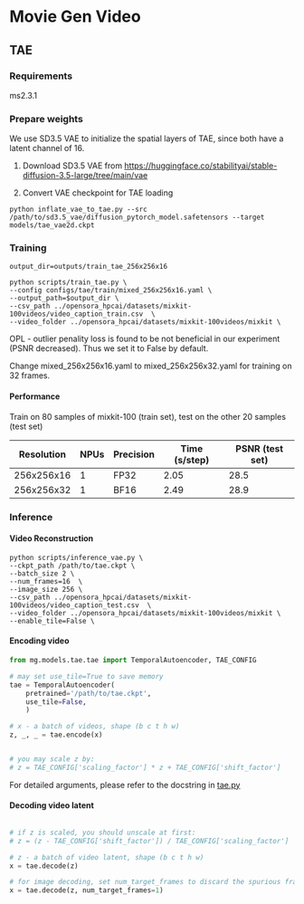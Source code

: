 # Movie Gen Video


## TAE

### Requirements

ms2.3.1

### Prepare weights

We use SD3.5 VAE to initialize the spatial layers of TAE, since both have a latent channel of 16.

1. Download SD3.5 VAE from https://huggingface.co/stabilityai/stable-diffusion-3.5-large/tree/main/vae

2. Convert VAE checkpoint for TAE loading

```shell
python inflate_vae_to_tae.py --src /path/to/sd3.5_vae/diffusion_pytorch_model.safetensors --target models/tae_vae2d.ckpt 
```


### Training

```shell
output_dir=outputs/train_tae_256x256x16

python scripts/train_tae.py \
--config configs/tae/train/mixed_256x256x16.yaml \
--output_path=$output_dir \
--csv_path ../opensora_hpcai/datasets/mixkit-100videos/video_caption_train.csv  \
--video_folder ../opensora_hpcai/datasets/mixkit-100videos/mixkit \

```

OPL - outlier penality loss is found to be not beneficial in our experiment (PSNR decreased). Thus we set it to False by default. 

Change mixed_256x256x16.yaml to mixed_256x256x32.yaml for training on 32 frames.


#### Performance

Train on 80 samples of mixkit-100 (train set), test on the other 20 samples (test set)


| Resolution | NPUs | Precision | Time (s/step) | PSNR (test set) |
|------------|------|-----------|---------------|-----------------|
| 256x256x16 | 1    | FP32      | 2.05          | 28.5            |
| 256x256x32 | 1    | BF16      | 2.49          | 28.9            |

### Inference


#### Video Reconstruction

```shell
python scripts/inference_vae.py \
--ckpt_path /path/to/tae.ckpt \
--batch_size 2 \
--num_frames=16  \
--image_size 256 \
--csv_path ../opensora_hpcai/datasets/mixkit-100videos/video_caption_test.csv  \
--video_folder ../opensora_hpcai/datasets/mixkit-100videos/mixkit \
--enable_tile=False \
```

#### Encoding video 

```python
from mg.models.tae.tae import TemporalAutoencoder, TAE_CONFIG

# may set use_tile=True to save memory
tae = TemporalAutoencoder(
    pretrained='/path/to/tae.ckpt',
    use_tile=False,
    )

# x - a batch of videos, shape (b c t h w)
z, _, _ = tae.encode(x)


# you may scale z by:
# z = TAE_CONFIG['scaling_factor'] * z + TAE_CONFIG['shift_factor'] 


```

For detailed arguments, please refer to the docstring in [tae.py](mg/models/tae/tae.py)

#### Decoding video latent

```python

# if z is scaled, you should unscale at first:
# z = (z - TAE_CONFIG['shift_factor']) / TAE_CONFIG['scaling_factor'] 

# z - a batch of video latent, shape (b c t h w)
x = tae.decode(z)

# for image decoding, set num_target_frames to discard the spurious frames 
x = tae.decode(z, num_target_frames=1)
```

